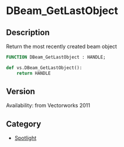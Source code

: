 # DBeam_GetLastObject

## Description
Return the most recently created beam object

```pascal
FUNCTION DBeam_GetLastObject : HANDLE;
```

```python
def vs.DBeam_GetLastObject():
    return HANDLE
```

## Version
Availability: from Vectorworks 2011

## Category
* [Spotlight](../Categories/Spotlight.md)

